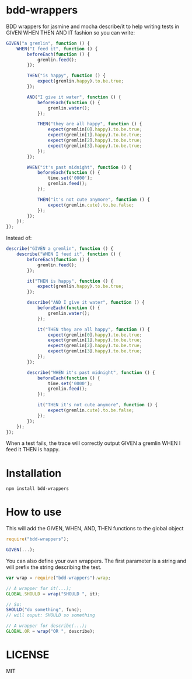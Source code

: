 bdd-wrappers
=============

BDD wrappers for jasmine and mocha describe/it to help writing tests in GIVEN WHEN THEN AND IT fashion so you can write:

```js
GIVEN("a gremlin", function () {
	WHEN("I feed it", function () {
		beforeEach(function () {
			gremlin.feed();
		});

		THEN("is happy", function () {
			expect(gremlin.happy).to.be.true;
		});

		AND("I give it water", function () {
			beforeEach(function () {
				gremlin.water();
			});

			THEN("they are all happy", function () {
				expect(gremlin[0].happy).to.be.true;
				expect(gremlin[1].happy).to.be.true;
				expect(gremlin[2].happy).to.be.true;
				expect(gremlin[3].happy).to.be.true;
			});
		});

		WHEN("it's past midnight", function () {
			beforeEach(function () {
				time.set('0000');
				gremlin.feed();
			});

			THEN("it's not cute anymore", function () {
				expect(gremlin.cute).to.be.false;
			});
		});
	});
});
```

Instead of:

```js
describe("GIVEN a gremlin", function () {
	describe("WHEN I feed it", function () {
		beforeEach(function () {
			gremlin.feed();
		});

		it("THEN is happy", function () {
			expect(gremlin.happy).to.be.true;
		});

		describe("AND I give it water", function () {
			beforeEach(function () {
				gremlin.water();
			});

			it("THEN they are all happy", function () {
				expect(gremlin[0].happy).to.be.true;
				expect(gremlin[1].happy).to.be.true;
				expect(gremlin[2].happy).to.be.true;
				expect(gremlin[3].happy).to.be.true;
			});
		});

		describe("WHEN it's past midnight", function () {
			beforeEach(function () {
				time.set('0000');
				gremlin.feed();
			});

			it("THEN it's not cute anymore", function () {
				expect(gremlin.cute).to.be.false;
			});
		});
	});
});
```

When a test fails, the trace will correctly output GIVEN a gremlin WHEN I feed it THEN is happy.

Installation
============

```bash
npm install bdd-wrappers
```

How to use
==========

This will add the GIVEN, WHEN, AND, THEN functions to the global object

```js
require("bdd-wrappers");

GIVEN(...);
```

You can also define your own wrappers. The first parameter is a string and will prefix the string describing the test.

```js
var wrap = require("bdd-wrappers").wrap;

// A wrapper for it(...);
GLOBAL.SHOULD = wrap("SHOULD ", it);

// So:
SHOULD("do something", func);
// will ouput: SHOULD so something

// A wrapper for describe(...);
GLOBAL.OR = wrap("OR ", describe);
```

LICENSE
=======

MIT
